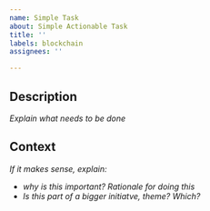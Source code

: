 ```yaml
---
name: Simple Task
about: Simple Actionable Task
title: ''
labels: blockchain
assignees: ''

---
```


## Description

_Explain what needs to be done_

## Context

_If it makes sense, explain:_
 * _why is this important? Rationale for doing this_
 * _Is this part of a bigger initiatve, theme? Which?_


